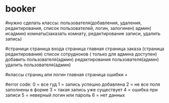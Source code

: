 # booker

#нужно сделать классы:
пользователя(добавления, удаления, редактирования, список пользователей, логин, залогинен)
админ( исадмин)
комнаты(заказать комнату, редактирование записи, удалить запись)

#страници
страница входа 
страница главная 
страница заказа (страница редактирования)
список сотрудноков ( только для админа доступен)
добавить пользователя(админ)
редактирования пользователя(админ)
удалить пользователя(админ)

#классы страниц
апи 
логин 
главная
страница ошибки +

#error code:
0 = все гуд
1 = запись успешно добавлена
2 = не все поля заполнены в форме
3 = такая запись уже существует 
4 = ошибка при записи
5 = неверный логин или пароль
6 = нет данных
